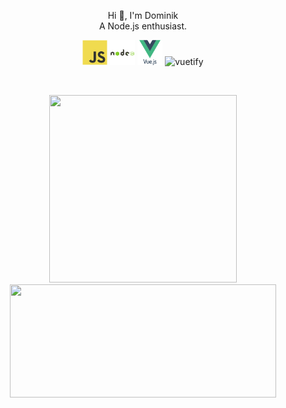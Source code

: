 <p align="center">
Hi 👋, I'm Dominik<br>
A Node.js enthusiast.
</p>
<p align="center">
<img src="https://raw.githubusercontent.com/devicons/devicon/master/icons/javascript/javascript-original.svg" alt="javascript" width="40" height="40"/> <img src="https://raw.githubusercontent.com/devicons/devicon/master/icons/nodejs/nodejs-original-wordmark.svg" alt="nodejs" width="40" height="40"/> <img src="https://raw.githubusercontent.com/devicons/devicon/master/icons/vuejs/vuejs-original-wordmark.svg" alt="vuejs" width="40" height="40"/> <img src="https://bestofjs.org/logos/vuetify.svg" alt="vuetify" width="40" height="40"/>
</p>
<br>
<p align="center">
<img src="https://avatars.githubusercontent.com/u/31703017?s=460&u=2495e16d5bb1f81179e63d06f03123126976a140&v=4" width="300" height="300">
<br>
<a href="https://twitter.com/TomFulp/status/1344798509153845250"><img src="https://pbs.twimg.com/media/EqmvGhTW4AYrxMl?format=jpg&name=large" width="426" height="181"></a>
<br>
</p>

<!--
**Jabu2/Jabu2** is a ✨ _special_ ✨ repository because its `README.md` (this file) appears on your GitHub profile.

https://shields.io/category/social

Here are some ideas to get you started:

- 🔭 I’m currently working on ...
- 🌱 I’m currently learning ...
- 👯 I’m looking to collaborate on ...
- 🤔 I’m looking for help with ...
- 💬 Ask me about ...
- 📫 How to reach me: ...
- 😄 Pronouns: ...
- ⚡ Fun fact: ...
-->
